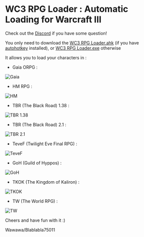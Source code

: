 # WC3 RPG Loader : Automatic Loading for Warcraft III

Check out the [Discord](https://discord.gg/N9rjQ6r) if you have some question!

You only need to download the [WC3 RPG Loader.ahk](https://raw.githubusercontent.com/wawawawawawawa/WC3_Loader/master/WC3%20RPG%20Loader.ahk) (if you have [autohotkey](https://www.autohotkey.com/) installed), or [WC3 RPG Loader.exe](https://github.com/wawawawawawawa/WC3_Loader/raw/master/WC3%20RPG%20Loader.exe) otherwise

It allows you to load your characters in :

- Gaia ORPG :

![Gaia](https://i.imgur.com/t0T5LWU.png)
- HM RPG :

![HM](https://i.imgur.com/D7cV0Sc.png)
- TBR (The Black Road) 1.38 :

![TBR 1.38](https://i.imgur.com/rHVL3R5.png)
- TBR (The Black Road) 2.1 :

![TBR 2.1](https://i.imgur.com/QVKxw72.png)
- TeveF (Twilight Eve Final RPG) :

![TeveF](https://i.imgur.com/NZ6IXal.png)
- GoH (Guild of Hyppos) :

![GoH](https://i.imgur.com/DWvG3h5.png)
- TKOK (The Kingdom of Kaliron) :

![TKOK](https://i.imgur.com/9ooQ2SD.png)
- TW (The World RPG) :

![TW](https://i.imgur.com/WiHYSm6.png)

Cheers and have fun with it :)

Wawawa/Blablabla75011
